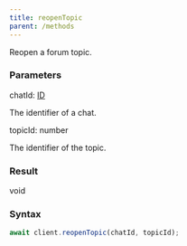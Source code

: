 ```yaml
---
title: reopenTopic
parent: /methods
---
```


Reopen a forum topic.<span class="select-none">  </span>

### Parameters 

<div class="flex flex-col gap-3"><div><div class="font-mono" id="p_chatId" data-anchor><span class="font-bold">chatId</span><span class="opacity-50">:</span> <a href="/types/id"  >ID</a></div><div class="pl-3"><div class="no-margin">

The identifier of a chat.

</div></div></div><div><div class="font-mono" id="p_topicId" data-anchor><span class="font-bold">topicId</span><span class="opacity-50">:</span> <span>number</span></div><div class="pl-3"><div class="no-margin">

The identifier of the topic.

</div></div></div></div>

### Result 

<div class="font-mono"><span>void</span></div>

### Syntax

```ts
await client.reopenTopic(chatId, topicId);
```



